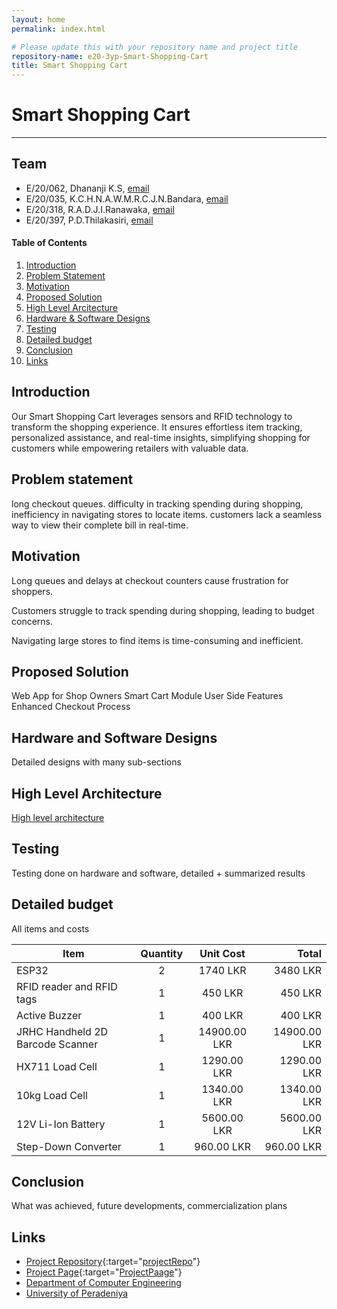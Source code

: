 ```yaml
---
layout: home
permalink: index.html

# Please update this with your repository name and project title
repository-name: e20-3yp-Smart-Shopping-Cart
title: Smart Shopping Cart
---
```


[comment]: # "This is the standard layout for the project, but you can clean this and use your own template"

# Smart Shopping Cart

---

## Team
-  E/20/062, Dhananji K.S, [email](mailto:e20062@eng.pdn.ac.lk)
-  E/20/035, K.C.H.N.A.W.M.R.C.J.N.Bandara, [email](mailto:e20035@eng.pdn.ac.lk)
-  E/20/318, R.A.D.J.I.Ranawaka, [email](mailto:e20318@eng.pdn.ac.lk)
-  E/20/397, P.D.Thilakasiri, [email](mailto:e20397@eng.pdn.ac.lk)

<!-- Image (photo/drawing of the final hardware) should be here -->

<!-- This is a sample image, to show how to add images to your page. To learn more options, please refer [this](https://projects.ce.pdn.ac.lk/docs/faq/how-to-add-an-image/) -->

<!-- ![Sample Image](./images/sample.png) -->

#### Table of Contents
1. [Introduction](#introduction)
2. [Problem Statement](#problem-statement)
3. [Motivation](#motivation)
4. [Proposed Solution](#proposed-solution)
5. [High Level Arcitecture](#high-level-architecture)
6. [Hardware & Software Designs](#hardware-and-software-designs)
7. [Testing](#testing)
8. [Detailed budget](#detailed-budget)
9. [Conclusion](#conclusion)
10. [Links](#links)

## Introduction

Our Smart Shopping Cart leverages sensors and RFID technology to transform the shopping experience. It ensures effortless item tracking, personalized assistance, and real-time insights, simplifying shopping for customers while empowering retailers with valuable data.



## Problem statement

long checkout queues.
difficulty in tracking spending during shopping, 
 inefficiency in navigating stores to locate items. 
customers lack a seamless way to view their complete bill in real-time.

## Motivation

Long queues and delays at checkout counters cause frustration for shoppers.

Customers struggle to track spending during shopping, leading to budget concerns.

Navigating large stores to find items is time-consuming and inefficient.

## Proposed Solution

Web App for Shop Owners
Smart Cart Module
User Side Features
Enhanced Checkout Process

## Hardware and Software Designs

Detailed designs with many sub-sections

## High Level Architecture

[High level architecture](./images/high_level_architecture.png)

## Testing

Testing done on hardware and software, detailed + summarized results

## Detailed budget

All items and costs

| Item          | Quantity  | Unit Cost   | Total     |
| ------------- |:---------:|:----------: |-------:   |
| ESP32         | 2        | 1740 LKR     | 3480 LKR  |
| RFID reader and RFID tags        | 1         | 450 LKR    | 450 LKR  |
| Active Buzzer       | 1         | 400 LKR    | 400 LKR  |
| JRHC Handheld 2D Barcode Scanner       | 1         | 14900.00 LKR    | 14900.00 LKR  |
| HX711 Load Cell       | 1         | 1290.00 LKR    | 1290.00 LKR  |
| 10kg Load Cell        | 1         | 1340.00 LKR    | 1340.00 LKR  |
| 12V Li-Ion Battery        | 1         | 5600.00 LKR    | 5600.00 LKR  |
| Step-Down Converter        | 1         | 960.00 LKR  | 960.00 LKR  |


## Conclusion

What was achieved, future developments, commercialization plans

## Links

- [Project Repository](https://github.com/cepdnaclk/{e20-3yp-Smart-Shopping-Cart}){:target="[projectRepo](https://github.com/cepdnaclk/e20-3yp-Smart-Shopping-Cart)"}
- [Project Page](https://cepdnaclk.github.io/{e20-3yp-Smart-Shopping-Cart}){:target="[ProjectPaage](https://cepdnaclk.github.io/e20-3yp-Smart-Shopping-Cart/)"}
- [Department of Computer Engineering](http://www.ce.pdn.ac.lk/)
- [University of Peradeniya](https://eng.pdn.ac.lk/)

[//]: # (Please refer this to learn more about Markdown syntax)
[//]: # (https://github.com/adam-p/markdown-here/wiki/Markdown-Cheatsheet)
